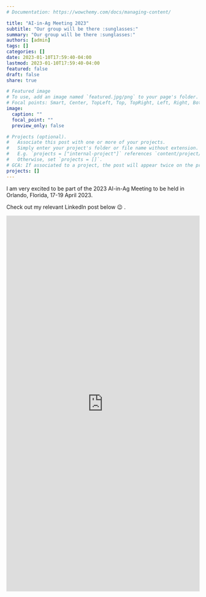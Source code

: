 ```yaml
---
# Documentation: https://wowchemy.com/docs/managing-content/

title: "AI-in-Ag Meeting 2023"
subtitle: "Our group will be there :sunglasses:"
summary: "Our group will be there :sunglasses:"
authors: [admin]
tags: []
categories: []
date: 2023-01-10T17:59:40-04:00
lastmod: 2023-01-10T17:59:40-04:00
featured: false
draft: false
share: true

# Featured image
# To use, add an image named `featured.jpg/png` to your page's folder.
# Focal points: Smart, Center, TopLeft, Top, TopRight, Left, Right, BottomLeft, Bottom, BottomRight.
image:
  caption: ""
  focal_point: ""
  preview_only: false

# Projects (optional).
#   Associate this post with one or more of your projects.
#   Simply enter your project's folder or file name without extension.
#   E.g. `projects = ["internal-project"]` references `content/project/deep-learning/index.md`.
#   Otherwise, set `projects = []`.
# GCA: If associated to a project, the post will appear twice on the project page.
projects: []
---
```


I am very excited to be part of the 2023 AI-in-Ag Meeting to be held in Orlando, Florida, 17-19 April 2023. 

<!--more-->

Check out my relevant LinkedIn post below :wink: .


<iframe src="https://www.linkedin.com/embed/feed/update/urn:li:share:7018620975369916416" allowfullscreen="" title="Embedded post" width="100%" height="979" frameborder="0"></iframe>


